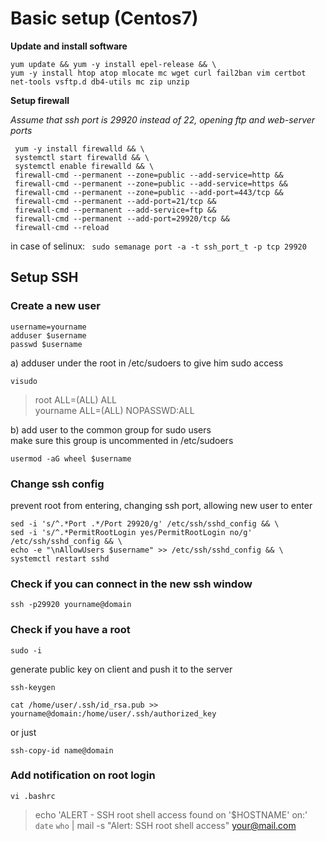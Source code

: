 Basic setup (Centos7)
========================

**Update and install software**  

	yum update && yum -y install epel-release && \  
	yum -y install htop atop mlocate mc wget curl fail2ban vim certbot net-tools vsftp.d db4-utils mc zip unzip
	

**Setup firewall**

*Assume that ssh port is 29920 instead of 22, opening ftp and web-server ports*

	
	 yum -y install firewalld && \
	 systemctl start firewalld && \
	 systemctl enable firewalld && \
	 firewall-cmd --permanent --zone=public --add-service=http &&
	 firewall-cmd --permanent --zone=public --add-service=https &&
	 firewall-cmd --permanent --zone=public --add-port=443/tcp &&
	 firewall-cmd --permanent --add-port=21/tcp &&
	 firewall-cmd --permanent --add-service=ftp &&
	 firewall-cmd --permanent --add-port=29920/tcp &&
	 firewall-cmd --reload

in case of selinux:
   ` sudo semanage port -a -t ssh_port_t -p tcp 29920`
## **Setup SSH**
### Create a new user

  
	username=yourname  
	adduser $username
	passwd $username  

a) adduser under the root in /etc/sudoers to give him sudo access  

	visudo
	
> root		ALL=(ALL)       ALL  
> yourname		ALL=(ALL)       NOPASSWD:ALL

b) add user to the common group for sudo users  
make sure this group is uncommented in /etc/sudoers

	usermod -aG wheel $username

### Change ssh config  
prevent root from entering, changing ssh port, allowing new user to enter
	
	sed -i 's/^.*Port .*/Port 29920/g' /etc/ssh/sshd_config && \
	sed -i 's/^.*PermitRootLogin yes/PermitRootLogin no/g' /etc/ssh/sshd_config && \
	echo -e "\nAllowUsers $username" >> /etc/ssh/sshd_config && \
	systemctl restart sshd
	
### Check if you can connect in the new ssh window  
	ssh -p29920 yourname@domain
 
### Check if you have a root  

	sudo -i 
  
generate public key on client and push it to the server  

	ssh-keygen  
`cat /home/user/.ssh/id_rsa.pub >> yourname@domain:/home/user/.ssh/authorized_key`  

or just  

`ssh-copy-id name@domain`

### Add notification on root login 
	vi .bashrc  
> echo 'ALERT - SSH root shell access found on '$HOSTNAME' on:' `date` `who` | mail -s "Alert: SSH root shell access" your@mail.com
